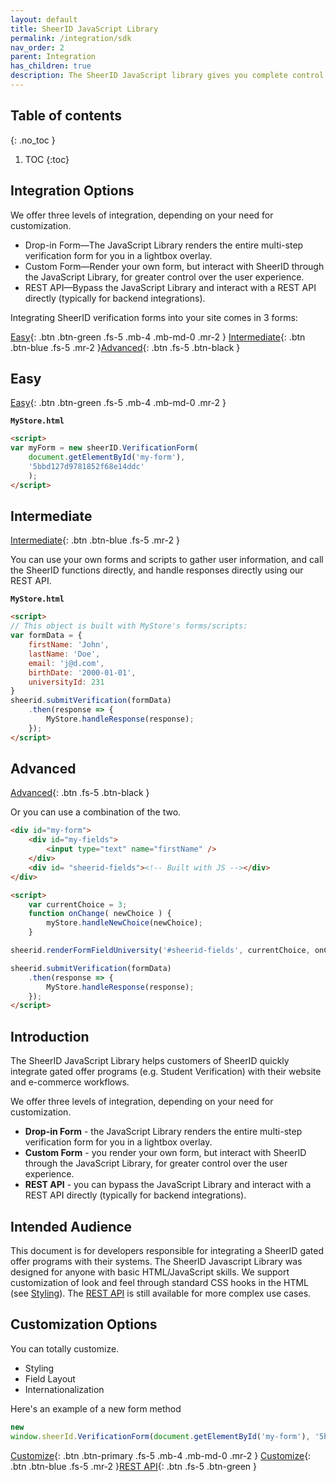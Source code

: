 ```yaml
---
layout: default
title: SheerID JavaScript Library
permalink: /integration/sdk
nav_order: 2
parent: Integration
has_children: true
description: The SheerID JavaScript library gives you complete control of the look and feel of your verification programs, providing methods to customize forms and interact with our REST API. Quickly integrate gated offer programs with your site and your e-commerce workflows.
---
```


## Table of contents
{: .no_toc }

1. TOC
{:toc}

## Integration Options

We offer three levels of integration, depending on your need for customization.

* Drop-in Form—The JavaScript Library renders the entire multi-step verification form for you in a lightbox overlay.
* Custom Form—Render your own form, but interact with SheerID through the JavaScript Library, for greater control over the user experience.
* REST API—Bypass the JavaScript Library and interact with a REST API directly (typically for backend integrations).





Integrating SheerID verification forms into your site comes in 3 forms:

[Easy](/getting-started){: .btn .btn-green .fs-5 .mb-4 .mb-md-0 .mr-2 } [Intermediate](/integration/js-sdk){: .btn .btn-blue .fs-5 .mr-2 }[Advanced](/integration/api){: .btn .fs-5 .btn-black }



## Easy

[Easy](/getting-started){: .btn .btn-green .fs-5 .mb-4 .mb-md-0 .mr-2 }

**`MyStore.html`**
```html
<script>
var myForm = new sheerID.VerificationForm(
    document.getElementById('my-form'),
    '5bbd127d9781852f68e14ddc'
    );
</script>
```



## Intermediate

[Intermediate](/integration/js-sdk){: .btn .btn-blue .fs-5 .mr-2 }

You can use your own forms and scripts to gather user information, and call the SheerID functions directly, and handle responses
directly using our REST API.

**`MyStore.html`**
```html
<script>
// This object is built with MyStore's forms/scripts:
var formData = {
    firstName: 'John',
    lastName: 'Doe',
    email: 'j@d.com',
    birthDate: '2000-01-01',
    universityId: 231
}
sheerid.submitVerification(formData)
    .then(response => {
        MyStore.handleResponse(response);
    });
</script>
```

## Advanced

[Advanced](/integration/api){: .btn .fs-5 .btn-black }

Or you can use a combination of the two.

```html
<div id="my-form">
    <div id="my-fields">
        <input type="text" name="firstName" />
    </div>
    <div id= "sheerid-fields"><!-- Built with JS --></div>
</div>

<script>
    var currentChoice = 3;
    function onChange( newChoice ) {
        myStore.handleNewChoice(newChoice);
    }

sheerid.renderFormFieldUniversity('#sheerid-fields', currentChoice, onChange);

sheerid.submitVerification(formData)
    .then(response => {
        MyStore.handleResponse(response);
    });
</script>
```



## Introduction 

The SheerID JavaScript Library helps customers of SheerID quickly integrate gated offer programs (e.g. Student Verification) with their website and e-commerce workflows. 

We offer three levels of integration, depending on your need for customization. 

- **Drop-in Form** - the JavaScript Library renders the entire multi-step verification form for you in a lightbox overlay. 
- **Custom Form** - you render your own form, but interact with SheerID through the JavaScript Library, for greater control over the user experience. 
- **REST API** - you can bypass the JavaScript Library and interact with a REST API directly (typically for backend integrations). 

## Intended Audience

This document is for developers responsible for integrating a SheerID gated offer programs with their systems. The SheerID Javascript Library was designed for anyone with basic HTML/JavaScript skills. We support customization of look and feel through standard CSS hooks in the HTML (see [Styling](./styling)). The <a href="http://developer.sheerid.com" target="_blank">REST API</a> is still available for more complex use cases.



## Customization Options

You can totally customize.

* Styling
* Field Layout
* Internationalization

Here's an example of a new form method

```js
new 
window.sheerId.VerificationForm(document.getElementById('my-form'), '5bb2a0747f31442f3dd8e4be');
```

[Customize](/getting-started){: .btn .btn-primary .fs-5 .mb-4 .mb-md-0 .mr-2 } [Customize](/integration/js-sdk){: .btn .btn-blue .fs-5 .mr-2 }[REST API](/integration/api){: .btn .fs-5 .btn-green }